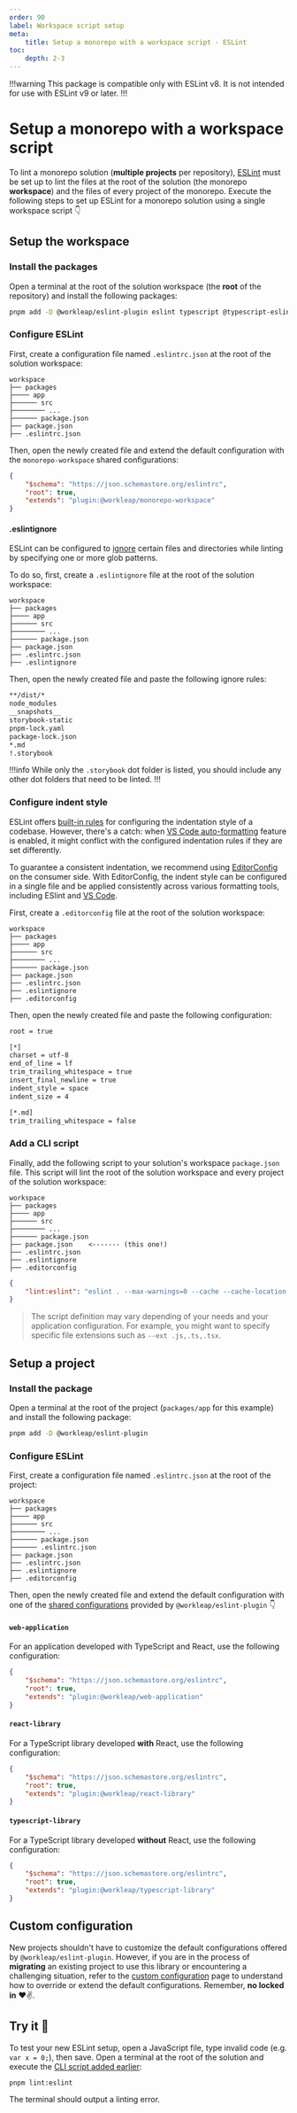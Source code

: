 ```yaml
---
order: 90
label: Workspace script setup
meta:
    title: Setup a monorepo with a workspace script - ESLint
toc:
    depth: 2-3
---
```


!!!warning
This package is compatible only with ESLint v8. It is not intended for use with ESLint v9 or later.
!!!

# Setup a monorepo with a workspace script

To lint a monorepo solution (**multiple projects** per repository), [ESLint](https://eslint.org/) must be set up to lint the files at the root of the solution (the monorepo **workspace**) and the files of every project of the monorepo. Execute the following steps to set up ESLint for a monorepo solution using a single workspace script :point_down:

## Setup the workspace

### Install the packages

Open a terminal at the root of the solution workspace (the **root** of the repository) and install the following packages:

```bash
pnpm add -D @workleap/eslint-plugin eslint typescript @typescript-eslint/parser
```

### Configure ESLint

First, create a configuration file named `.eslintrc.json` at the root of the solution workspace:

``` !#8
workspace
├── packages
├──── app
├────── src
├──────── ...
├────── package.json
├── package.json
├── .eslintrc.json
```

Then, open the newly created file and extend the default configuration with the `monorepo-workspace` shared configurations:

```json !#4 .eslintrc.json
{
    "$schema": "https://json.schemastore.org/eslintrc",
    "root": true,
    "extends": "plugin:@workleap/monorepo-workspace"
}
```

#### .eslintignore

ESLint can be configured to [ignore](https://eslint.org/docs/latest/use/configure/ignore) certain files and directories while linting by specifying one or more glob patterns.

To do so, first, create a `.eslintignore` file at the root of the solution workspace:

``` !#9
workspace
├── packages
├──── app
├────── src
├──────── ...
├────── package.json
├── package.json
├── .eslintrc.json
├── .eslintignore
```

Then, open the newly created file and paste the following ignore rules:

```bash .eslintignore
**/dist/*
node_modules
__snapshots__
storybook-static
pnpm-lock.yaml
package-lock.json
*.md
!.storybook
```

!!!info
While only the `.storybook` dot folder is listed, you should include any other dot folders that need to be linted.
!!!

### Configure indent style

ESLint offers [built-in rules](https://eslint.org/docs/latest/rules/indent) for configuring the indentation style of a codebase. However, there's a catch: when [VS Code auto-formatting](https://code.visualstudio.com/docs/editor/codebasics#_formatting) feature is enabled, it might conflict with the configured indentation rules if they are set differently.

To guarantee a consistent indentation, we recommend using [EditorConfig](https://editorconfig.org/) on the consumer side. With EditorConfig, the indent style can be configured in a single file and be applied consistently across various formatting tools, including ESlint and [VS Code](https://code.visualstudio.com/).

First, create a `.editorconfig` file at the root of the solution workspace:

``` !#10
workspace
├── packages
├──── app
├────── src
├──────── ...
├────── package.json
├── package.json
├── .eslintrc.json
├── .eslintignore
├── .editorconfig
```

Then, open the newly created file and paste the following configuration:

```bash .editorconfig
root = true

[*]
charset = utf-8
end_of_line = lf
trim_trailing_whitespace = true
insert_final_newline = true
indent_style = space
indent_size = 4

[*.md]
trim_trailing_whitespace = false
```

### Add a CLI script

Finally, add the following script to your solution's workspace `package.json` file. This script will lint the root of the solution workspace and every project of the solution workspace:

``` !#7
workspace
├── packages
├──── app
├────── src
├──────── ...
├────── package.json
├── package.json    <------- (this one!)
├── .eslintrc.json
├── .eslintignore
├── .editorconfig
```

```json package.json
{
    "lint:eslint": "eslint . --max-warnings=0 --cache --cache-location node_modules/.cache/eslint"
}
```

> The script definition may vary depending of your needs and your application configuration. For example, you might want to specify specific file extensions such as `--ext .js,.ts,.tsx`.

## Setup a project

### Install the package

Open a terminal at the root of the project (`packages/app` for this example) and install the following package:

```bash
pnpm add -D @workleap/eslint-plugin
```

### Configure ESLint

First, create a configuration file named `.eslintrc.json` at the root of the project:

``` !#7
workspace
├── packages
├──── app
├────── src
├──────── ...
├────── package.json
├────── .eslintrc.json
├── package.json
├── .eslintrc.json
├── .eslintignore
├── .editorconfig
```

Then, open the newly created file and extend the default configuration with one of the [shared configurations](/eslint/#available-configurations) provided by `@workleap/eslint-plugin` :point_down:

#### `web-application`

For an application developed with TypeScript and React, use the following configuration:

```json !#4 packages/app/.eslintrc.json
{
    "$schema": "https://json.schemastore.org/eslintrc",
    "root": true,
    "extends": "plugin:@workleap/web-application"
}
```

#### `react-library`

For a TypeScript library developed **with** React, use the following configuration:

```json !#4 packages/app/.eslintrc.json
{
    "$schema": "https://json.schemastore.org/eslintrc",
    "root": true,
    "extends": "plugin:@workleap/react-library"
}
```

#### `typescript-library`

For a TypeScript library developed **without** React, use the following configuration:

```json !#4 packages/app/.eslintrc.json
{
    "$schema": "https://json.schemastore.org/eslintrc",
    "root": true,
    "extends": "plugin:@workleap/typescript-library"
}
```

## Custom configuration

New projects shouldn't have to customize the default configurations offered by `@workleap/eslint-plugin`. However, if you are in the process of **migrating** an existing project to use this library or encountering a challenging situation, refer to the [custom configuration](../custom-configuration.md) page to understand how to override or extend the default configurations. Remember, **no locked in** :heart::v:.

## Try it :rocket:

To test your new ESLint setup, open a JavaScript file, type invalid code (e.g. `var x = 0;`), then save. Open a terminal at the root of the solution and execute the [CLI script added earlier](#add-a-cli-script):

```bash
pnpm lint:eslint
```

The terminal should output a linting error.
